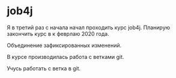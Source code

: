 ﻿# job4j

Я в третий раз с начала начал проходить курс job4j. Планирую закончить курс в к феврлаю 2020 года. 

Объединение зафиксированных изменений.

В курсе производилась работа с ветками git. 

Учусь работать с ветка в git.